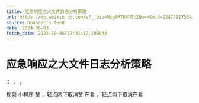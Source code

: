 ```yaml
---
title: 应急响应之大文件日志分析策略
url: https://mp.weixin.qq.com/s?__biz=Mzg4MTU4NTc2Nw==&mid=2247491753&idx=2&sn=cbd3bc4a8ea62ca61c61a9b05f11a382
source: Doonsec's feed
date: 2024-06-03
fetch_date: 2025-10-06T17:31:17.199544
---
```


# 应急响应之大文件日志分析策略

：
，
。

视频
小程序
赞
，轻点两下取消赞
在看
，轻点两下取消在看
